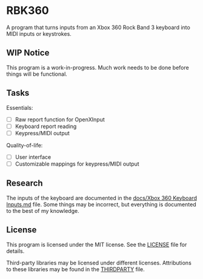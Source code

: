 # RBK360

A program that turns inputs from an Xbox 360 Rock Band 3 keyboard into MIDI inputs or keystrokes.

## WIP Notice

This program is a work-in-progress. Much work needs to be done before things will be functional.

## Tasks

Essentials:

- [ ] Raw report function for OpenXInput
- [ ] Keyboard report reading
- [ ] Keypress/MIDI output

Quality-of-life:

- [ ] User interface
- [ ] Customizable mappings for keypress/MIDI output

## Research

The inputs of the keyboard are documented in the [docs/Xbox 360 Keyboard Inputs.md](doc/Xbox%20360%20Keyboard%20Inputs.md) file. Some things may be incorrect, but everything is documented to the best of my knowledge.

## License

This program is licensed under the MIT license. See the [LICENSE](LICENSE) file for details.

Third-party libraries may be licensed under different licenses. Attributions to these libraries may be found in the [THIRDPARTY](THIRDPARTY) file.
